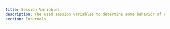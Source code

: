 ```yaml
---
title: Session Variables
description: The used session variables to determine some behavior of Piral.
section: Internals
---
```

